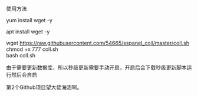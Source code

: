 
使用方法  

yum install wget -y  

apt install wget -y  

wget https://raw.githubusercontent.com/54665/sspanel_coll/master/coll.sh  
chmod +x 777 coll.sh  
bash coll.sh  

由于需要更新数据库，所以秒级更新需要手动开启，开启后会下载秒级更新脚本运行然后会自启

第2个Github项目望大佬海涵啊。